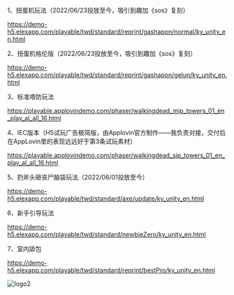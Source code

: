 1、扭蛋机玩法（2022/06/23投放至今，吸引到趣加《sos》复刻）

https://demo-h5.elexapp.com/playable/twd/standard/reprint/gashapon/normal/ky_unity_en.html

2、扭蛋机格伦版（2022/06/23投放至今，吸引到趣加《sos》复刻）

https://demo-h5.elexapp.com/playable/twd/standard/reprint/gashapon/gelun/ky_unity_en.html

3、标准塔防玩法

https://playable.applovindemo.com/phaser/walkingdead_mip_towers_01_en_play_al_all_16.html

4、IEC版本（H5试玩广告极简版，由Applovin官方制作——我负责对接，交付后在AppLovin里的表现远远好于第3条试玩素材）

https://playable.applovindemo.com/phaser/walkingdead_sip_towers_01_en_play_al_all_16.html

5、扔斧头砸丧尸脑袋玩法（2022/06/01投放至今）

https://demo-h5.elexapp.com/playable/twd/standard/axe/update/ky_unity_en.html

6、新手引导玩法

https://demo-h5.elexapp.com/playable/twd/standard/newbieZero/ky_unity_en.html

7、室内舔包

https://demo-h5.elexapp.com/playable/twd/standard/reprint/bestPro/ky_unity_en.html

![logo2](https://user-images.githubusercontent.com/26133323/197690698-490e3531-4417-4519-a6db-3f1f5d9c9aa7.png)

